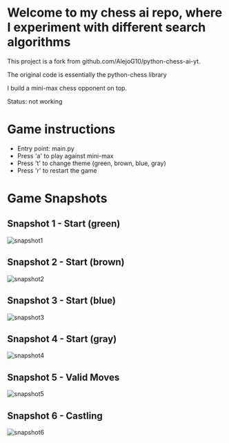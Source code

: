 # Welcome to my chess ai repo, where I experiment with different search algorithms

This project is a fork from github.com/AlejoG10/python-chess-ai-yt.

The original code is essentially the python-chess library

I build a mini-max chess opponent on top.

Status: not working

# Game instructions
- Entry point: main.py
- Press 'a' to play against mini-max
- Press 't' to change theme (green, brown, blue, gray)
- Press 'r' to restart the game

# Game Snapshots

## Snapshot 1 - Start (green)
![snapshot1](snapshots/snapshot1.png)

## Snapshot 2 - Start (brown)
![snapshot2](snapshots/snapshot2.png)

## Snapshot 3 - Start (blue)
![snapshot3](snapshots/snapshot3.png)

## Snapshot 4 - Start (gray)
![snapshot4](snapshots/snapshot4.png)

## Snapshot 5 - Valid Moves
![snapshot5](snapshots/snapshot5.png)

## Snapshot 6 - Castling
![snapshot6](snapshots/snapshot6.png)

